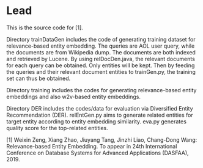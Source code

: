 # Lead
This is the source code for [1].

Directory trainDataGen includes the code of generating training dataset for relevance-based entity embedding. The queries are AOL user query, while the documents are from Wikipedia dump. The documents are both indexed and retrieved by Lucene. By using relDocDen.java, the relevant documents for each query can be obtained. Only entities will be kept. Then by feeding the queries and their relevant document entities to trainGen.py, the training set can thus be obtained.

Directory training includes the codes for generating relevance-based entity embeddings and also w2v-based entity embeddings. 

Directory DER includes the codes/data for evaluation via Diversified Entity Recommendation (DER). relEntGen.py aims to generate related entities for target entity according to entity embedding similarity. eva.py generates quality score for the top-related entities.

[1]	Weixin Zeng, Xiang Zhao, Jiuyang Tang, Jinzhi Liao, Chang-Dong Wang: Relevance-based Entity Embedding. To appear in 24th International Conference on Database Systems for Advanced Applications (DASFAA), 2019.
